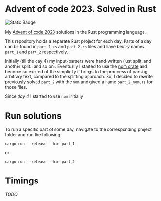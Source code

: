 # Advent of code 2023. Solved in Rust
![Static Badge](https://img.shields.io/badge/days_solved-7-purple)

My [Advent of code 2023](https://adventofcode.com/2023/about) solutions in the Rust programming language.

This repository holds a separate Rust project for each day. Parts of a day can be found in `part_1.rs` and `part_2.rs` files and have *binary* names `part_1` and `part_2` respectively.

Initially (till the day 4) my input-parsers were hand-written (just split, and another split.. and so on). Eventually I started to use the [nom crate](https://docs.rs/nom/latest/nom/) and become so excited of the simplicity it brings to the proccess of parsing arbitrary text, compared to the splitting approach. So, I decided to rewrite previously solved `part_2` with the `nom` and gived a name `part_2_nom.rs` for those files.

Since *day 4* I started to use `nom` initially

# Run solutions
To run a specific part of some day, navigate to the corresponding project folder and run the following:
```
cargo run --release --bin part_1
```
or
```
cargo run --release --bin part_2
```

# Timings 
*TODO*